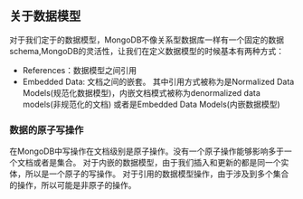 ## 关于数据模型
对于我们定于的数据模型，MongoDB不像关系型数据库一样有一个固定的数据schema,MongoDB的灵活性，让我们在定义数据模型的时候基本有两种方式：
* References：数据模型之间引用
* Embedded Data: 文档之间的嵌套。
其中引用方式被称为是Normalized Data Models(规范化数据模型)，内嵌文档模式被称为denormalized data models(非规范化的文档)
或者是Embedded Data Models(内嵌数据模型)

### 数据的原子写操作
在MongoDB中写操作在文档级别是原子操作。没有一个原子操作能够影响多于一个文档或者是集合。
对于内嵌的数据模型，由于我们插入和更新的都是同一个实体，所以是一个原子的写操作。
对于引用的数据模型操作，由于涉及到多个集合的操作，所以可能是非原子的操作。

